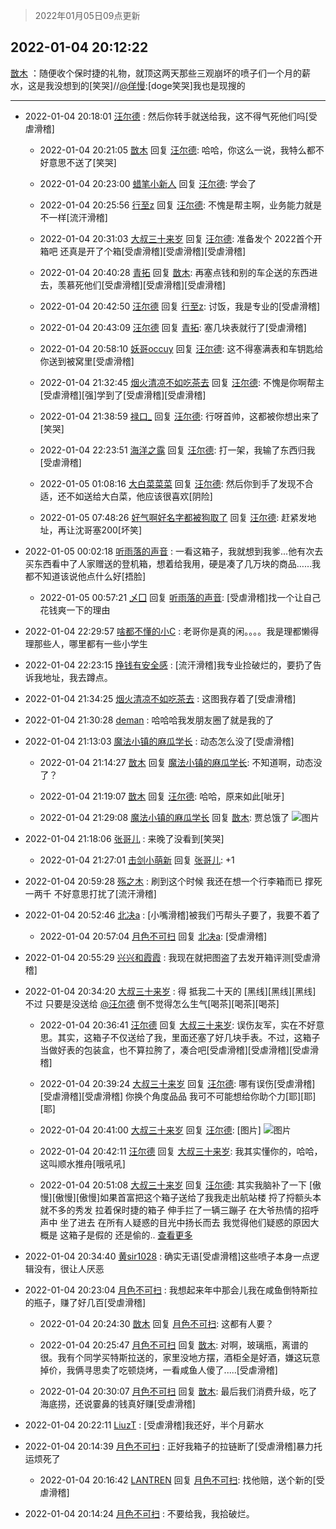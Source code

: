 > 2022年01月05日09点更新
<link rel="stylesheet" href="https://cdn.jsdelivr.net/gh/taotie6/sampleJSON@main/css/photo_show.css">
<meta name="referrer" content="no-referrer" />


 ## 2022-01-04 20:12:22 

 [㪚木](https://www.coolapk.com/feed/32596583?shareKey=ODNkZjNiMDM3ZjQ2NjFkNDQ3ZTA~) ：随便收个保时捷的礼物，就顶这两天那些三观崩坏的喷子们一个月的薪水，这是我没想到的[笑哭]//<a class="feed-link-uname" href="/u/佯慢">@佯慢</a>:[doge笑哭]我也是现搜的 

<div class="album">
</div>

 ------- 

- 2022-01-04 20:18:01 [汪尔德](uid=1595236) : 然后你转手就送给我，这不得气死他们吗[受虐滑稽] 

    - 2022-01-04 20:21:05 [㪚木](uid=1081091) 回复 [汪尔德](uid=1595236): 哈哈，你这么一说，我特么都不好意思不送了[笑哭] 

    - 2022-01-04 20:23:00 [蜡笔小新人](uid=4236945) 回复 [汪尔德](uid=1595236): 学会了 

    - 2022-01-04 20:25:56 [行至z](uid=582810) 回复 [汪尔德](uid=1595236): 不愧是帮主啊，业务能力就是不一样[流汗滑稽] 

    - 2022-01-04 20:31:03 [大叔三十来岁](uid=5360167) 回复 [汪尔德](uid=1595236): 准备发个 2022首个开箱吧  还真是开了个箱[受虐滑稽][受虐滑稽][受虐滑稽] 

    - 2022-01-04 20:40:28 [青拓](uid=1255788) 回复 [㪚木](uid=1081091): 再塞点钱和别的车企送的东西进去，羡慕死他们[受虐滑稽][受虐滑稽][受虐滑稽] 

    - 2022-01-04 20:42:50 [汪尔德](uid=1595236) 回复 [行至z](uid=582810): 讨饭，我是专业的[受虐滑稽] 

    - 2022-01-04 20:43:09 [汪尔德](uid=1595236) 回复 [青拓](uid=1255788): 塞几块表就行了[受虐滑稽] 

    - 2022-01-04 20:58:10 [妖哥occuy](uid=1388591) 回复 [汪尔德](uid=1595236): 这不得塞满表和车钥匙给你送到被窝里[受虐滑稽] 

    - 2022-01-04 21:32:45 [烟火清凉不如吃茶去](uid=4279524) 回复 [汪尔德](uid=1595236): 不愧是你啊帮主[受虐滑稽][强]学到了[受虐滑稽][受虐滑稽] 

    - 2022-01-04 21:38:59 [禄口_](uid=1005884) 回复 [汪尔德](uid=1595236): 行呀首帅，这都被你想出来了[笑哭] 

    - 2022-01-04 22:23:51 [海洋之露](uid=1111949) 回复 [汪尔德](uid=1595236): 打一架，我输了东西归我[受虐滑稽] 

    - 2022-01-05 01:08:16 [大白菜菜菜](uid=2081020) 回复 [汪尔德](uid=1595236): 然后你到手了发现不合适，还不如送给大白菜，他应该很喜欢[阴险] 

    - 2022-01-05 07:48:26 [好气啊好名字都被狗取了](uid=1229616) 回复 [汪尔德](uid=1595236): 赶紧发地址，再让沈哥塞200[坏笑] 

- 2022-01-05 00:02:18 [听雨落的声音](uid=3650984) : 一看这箱子，我就想到我爹...他有次去买东西看中了人家赠送的登机箱，想着给我用，硬是凑了几万块的商品……我都不知道该说他点什么好[捂脸] 

    - 2022-01-05 00:57:21 [乄囗](uid=759206) 回复 [听雨落的声音](uid=3650984): [受虐滑稽]找一个让自己花钱爽一下的理由 

- 2022-01-04 22:29:57 [啥都不懂的小C](uid=2418955) : 老哥你是真的闲。。。。我是理都懒得理那些人，哪里都有一些小学生 

- 2022-01-04 22:23:15 [挣钱有安全感](uid=1355663) : [流汗滑稽]我专业捡破烂的，要扔了告诉我地址，我去蹲点。 

- 2022-01-04 21:34:25 [烟火清凉不如吃茶去](uid=4279524) : 这图我存着了[受虐滑稽] 

- 2022-01-04 21:30:28 [deman](uid=586523) : 哈哈哈我发朋友圈了就是我的了 

- 2022-01-04 21:13:03 [魔法小镇的麻瓜学长](uid=4623127) : 动态怎么没了[受虐滑稽] 

    - 2022-01-04 21:14:27 [㪚木](uid=1081091) 回复 [魔法小镇的麻瓜学长](uid=4623127): 不知道啊，动态没了？ 

    - 2022-01-04 21:19:07 [㪚木](uid=1081091) 回复 [汪尔德](uid=1595236): 哈哈，原来如此[呲牙] 

    - 2022-01-04 21:29:08 [魔法小镇的麻瓜学长](uid=4623127) 回复 [㪚木](uid=1081091): 贾总饿了 ![图片](https://image.coolapk.com/feed/2022/0104/21/4623127_a614208a_2946_7928_141@1080x2400.jpeg)

- 2022-01-04 21:18:06 [张哥儿](uid=1120904) : 来晚了没看到[笑哭] 

    - 2022-01-04 21:27:01 [击剑小萌新](uid=3435660) 回复 [张哥儿](uid=1120904): +1 

- 2022-01-04 20:59:28 [殇之木](uid=1085570) : 刷到这个时候 我还在想一个行李箱而已 撑死一两千 不好意思打扰了[流汗滑稽] 

- 2022-01-04 20:52:46 [北决a](uid=1918537) : [小嘴滑稽]被我们丐帮头子要了，我要不着了 

    - 2022-01-04 20:57:04 [月色不可扫](uid=3639201) 回复 [北决a](uid=1918537): [受虐滑稽] 

- 2022-01-04 20:55:29 [兴兴和霞霞](uid=2029334) : 我现在就把图盗了去发开箱评测[受虐滑稽] 

- 2022-01-04 20:34:20 [大叔三十来岁](uid=5360167) : 得  抵我二十天的  [黑线][黑线][黑线]
不过 只要是没送给 <a class="feed-link-uname" href="/u/汪尔德">@汪尔德</a>
倒不觉得怎么生气[喝茶][喝茶][喝茶] 

    - 2022-01-04 20:36:41 [汪尔德](uid=1595236) 回复 [大叔三十来岁](uid=5360167): 误伤友军，实在不好意思。其实，这箱子不仅送给了我，里面还塞了好几块手表。不过，这箱子当做好表的包装盒，也不算拉胯了，凑合吧[受虐滑稽][受虐滑稽][受虐滑稽] 

    - 2022-01-04 20:39:24 [大叔三十来岁](uid=5360167) 回复 [汪尔德](uid=1595236): 哪有误伤[受虐滑稽][受虐滑稽][受虐滑稽]  你换个角度品品  我可不可能想给你助个力[耶][耶][耶] 

    - 2022-01-04 20:41:00 [大叔三十来岁](uid=5360167) 回复 [汪尔德](uid=1595236): [图片] ![图片](https://image.coolapk.com/feed/2022/0104/20/5360167_1599cf03_0058_4203_950@1080x2280.jpeg)

    - 2022-01-04 20:42:11 [汪尔德](uid=1595236) 回复 [大叔三十来岁](uid=5360167): 我其实懂你的，哈哈，这叫顺水推舟[哦吼吼] 

    - 2022-01-04 20:51:08 [大叔三十来岁](uid=5360167) 回复 [汪尔德](uid=1595236): 其实我脑补了一下  [傲慢][傲慢][傲慢]如果首富把这个箱子送给了我我走出航站楼 捋了捋额头本就不多的秀发  拉着保时捷的箱子  伸手拦了一辆三蹦子  在大爷热情的招呼声中 坐了进去  在所有人疑惑的目光中扬长而去   我觉得他们疑惑的原因大概是  这箱子是假的  还是偷的.. <a href="/feed/replyList?id=253006277">查看更多</a> 

- 2022-01-04 20:34:40 [黄sir1028](uid=905870) : 确实无语[受虐滑稽]这些喷子本身一点逻辑没有，很让人厌恶 

- 2022-01-04 20:23:04 [月色不可扫](uid=3639201) : 我想起来年中那会儿我在咸鱼倒特斯拉的瓶子，赚了好几百[受虐滑稽] 

    - 2022-01-04 20:24:30 [㪚木](uid=1081091) 回复 [月色不可扫](uid=3639201): 这都有人要？ 

    - 2022-01-04 20:25:47 [月色不可扫](uid=3639201) 回复 [㪚木](uid=1081091): 对啊，玻璃瓶，离谱的很。我有个同学买特斯拉送的，家里没地方摆，酒柜全是好酒，嫌这玩意掉价，我俩寻思卖了吃顿烧烤，一看咸鱼人傻了.....[受虐滑稽] 

    - 2022-01-04 20:30:07 [月色不可扫](uid=3639201) 回复 [㪚木](uid=1081091): 最后我们消费升级，吃了海底捞，还说霎鼻的钱真好赚[受虐滑稽] 

- 2022-01-04 20:22:11 [LiuzT](uid=2145927) : [受虐滑稽]我还好，半个月薪水 

- 2022-01-04 20:14:39 [月色不可扫](uid=3639201) : 正好我箱子的拉链断了[受虐滑稽]暴力托运烦死了 

    - 2022-01-04 20:16:42 [LANTREN](uid=2194571) 回复 [月色不可扫](uid=3639201): 找他赔，送个新的[受虐滑稽] 

- 2022-01-04 20:14:24 [月色不可扫](uid=3639201) : 不要给我，我拾破烂。 

